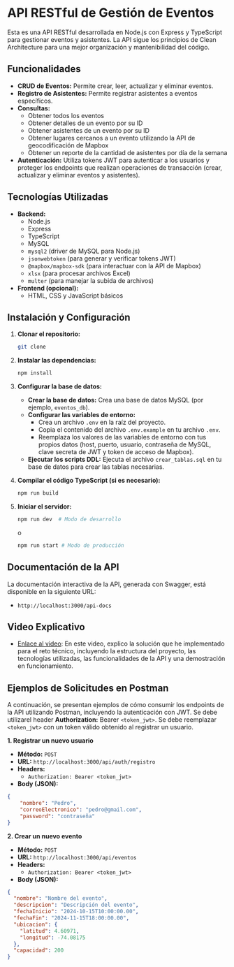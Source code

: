 # API RESTful de Gestión de Eventos

Esta es una API RESTful desarrollada en Node.js con Express y TypeScript para gestionar eventos y asistentes. La API sigue los principios de Clean Architecture para una mejor organización y mantenibilidad del código.

## Funcionalidades

*   **CRUD de Eventos:** Permite crear, leer, actualizar y eliminar eventos.
*   **Registro de Asistentes:** Permite registrar asistentes a eventos específicos.
*   **Consultas:** 
    *   Obtener todos los eventos
    *   Obtener detalles de un evento por su ID
    *   Obtener asistentes de un evento por su ID
    *   Obtener lugares cercanos a un evento utilizando la API de geocodificación de Mapbox
    *   Obtener un reporte de la cantidad de asistentes por día de la semana
*   **Autenticación:** Utiliza tokens JWT para autenticar a los usuarios y proteger los endpoints que realizan operaciones de transacción (crear, actualizar y eliminar eventos y asistentes).

## Tecnologías Utilizadas

*   **Backend:**
    *   Node.js
    *   Express
    *   TypeScript
    *   MySQL
    *   `mysql2` (driver de MySQL para Node.js)
    *   `jsonwebtoken` (para generar y verificar tokens JWT)
    *   `@mapbox/mapbox-sdk` (para interactuar con la API de Mapbox)
    *   `xlsx` (para procesar archivos Excel)
    *   `multer` (para manejar la subida de archivos)
*   **Frontend (opcional):**
    *   HTML, CSS y JavaScript básicos

## Instalación y Configuración

1.  **Clonar el repositorio:**

    ```bash
    git clone
    ```

2.  **Instalar las dependencias:**

    ```bash
    npm install
    ```

3.  **Configurar la base de datos:**

    *   **Crear la base de datos:** Crea una base de datos MySQL (por ejemplo, `eventos_db`).
    *   **Configurar las variables de entorno:** 
        *   Crea un archivo `.env` en la raíz del proyecto.
        *   Copia el contenido del archivo `.env.example` en tu archivo `.env`.
        *   Reemplaza los valores de las variables de entorno con tus propios datos (host, puerto, usuario, contraseña de MySQL, clave secreta de JWT y token de acceso de Mapbox).
    *   **Ejecutar los scripts DDL:** Ejecuta el archivo `crear_tablas.sql` en tu base de datos para crear las tablas necesarias.

4.  **Compilar el código TypeScript (si es necesario):**

    ```bash
    npm run build
    ```

5.  **Iniciar el servidor:**

    ```bash
    npm run dev  # Modo de desarrollo
    ```

    o

    ```bash
    npm run start # Modo de producción
    ```

## Documentación de la API

La documentación interactiva de la API, generada con Swagger, está disponible en la siguiente URL:

*   `http://localhost:3000/api-docs`

## Video Explicativo

*   [Enlace al video](https://www.youtube.com/watch?v=xh_VMUVXiAk): En este video, explico la solución que he implementado para el reto técnico, incluyendo la estructura del proyecto, las tecnologías utilizadas, las funcionalidades de la API y una demostración en funcionamiento.


## Ejemplos de Solicitudes en Postman

A continuación, se presentan ejemplos de cómo consumir los endpoints de la API utilizando Postman, incluyendo la autenticación con JWT. Se debe utilizarel header **Authorization:** Bearer `<token_jwt>`.  Se debe reemplazar `<token_jwt>` con un token válido obtenido al registrar un usuario.

**1. Registrar un nuevo usuario**

*   **Método:** `POST`
*   **URL:** `http://localhost:3000/api/auth/registro`
*   **Headers:** 
    *   `Authorization: Bearer <token_jwt>`
*   **Body (JSON):**

```json
{
    "nombre": "Pedro",
    "correoElectronico": "pedro@gmail.com",
    "password": "contraseña"
}
```

**2. Crear un nuevo evento**

*   **Método:** `POST`
*   **URL:** `http://localhost:3000/api/eventos`
*   **Headers:** 
    *   `Authorization: Bearer <token_jwt>`
*   **Body (JSON):**

```json
{
  "nombre": "Nombre del evento",
  "descripcion": "Descripción del evento",
  "fechaInicio": "2024-10-15T10:00:00.00",
  "fechaFin": "2024-11-15T18:00:00.00",
  "ubicacion": {
    "latitud": 4.60971,
    "longitud": -74.08175
  },
  "capacidad": 200
}
```
